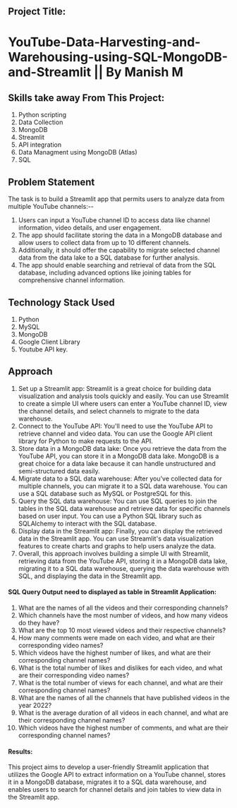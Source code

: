 ## Project Title:
# YouTube-Data-Harvesting-and-Warehousing-using-SQL-MongoDB-and-Streamlit || By Manish M

## Skills take away From This Project:
1) Python scripting
2) Data Collection
3) MongoDB
4) Streamlit
5) API integration
6) Data Managment using MongoDB (Atlas)
7) SQL

## Problem Statement 
The task is to build a Streamlit app that permits users to analyze data from multiple YouTube channels:--
1) Users can input a YouTube channel ID to access data like channel information, video details, and user engagement.
2) The app should facilitate storing the data in a MongoDB database and allow users to collect data from up to 10 different channels.
3) Additionally, it should offer the capability to migrate selected channel data from the data lake to a SQL database for further analysis.
4) The app should enable searching and retrieval of data from the SQL database, including advanced options like joining tables for comprehensive channel information.


## Technology Stack Used
1. Python
2. MySQL
3. MongoDB
4. Google Client Library
5. Youtube API key.

## Approach

1) Set up a Streamlit app: Streamlit is a great choice for building data visualization and analysis tools quickly and easily. You can use Streamlit to create a simple UI where users can enter a YouTube channel ID, view the channel details, and select channels to migrate to the data warehouse.
2) Connect to the YouTube API: You'll need to use the YouTube API to retrieve channel and video data. You can use the Google API client library for Python to make requests to the API.
3) Store data in a MongoDB data lake: Once you retrieve the data from the YouTube API, you can store it in a MongoDB data lake. MongoDB is a great choice for a data lake because it can handle unstructured and semi-structured data easily.
4) Migrate data to a SQL data warehouse: After you've collected data for multiple channels, you can migrate it to a SQL data warehouse. You can use a SQL database such as MySQL or PostgreSQL for this.
5) Query the SQL data warehouse: You can use SQL queries to join the tables in the SQL data warehouse and retrieve data for specific channels based on user input. You can use a Python SQL library such as SQLAlchemy to interact with the SQL database.
6) Display data in the Streamlit app: Finally, you can display the retrieved data in the Streamlit app. You can use Streamlit's data visualization features to create charts and graphs to help users analyze the data.
7) Overall, this approach involves building a simple UI with Streamlit, retrieving data from the YouTube API, storing it in a MongoDB data lake, migrating it to a SQL data warehouse, querying the data warehouse with SQL, and displaying the data in the Streamlit app.



#### SQL Query Output need to displayed as table in Streamlit Application:

1) What are the names of all the videos and their corresponding channels?
2) Which channels have the most number of videos, and how many videos do they have?
3) What are the top 10 most viewed videos and their respective channels?
4) How many comments were made on each video, and what are their corresponding video names?
5) Which videos have the highest number of likes, and what are their corresponding channel names?
6) What is the total number of likes and dislikes for each video, and what are their corresponding video names?
7) What is the total number of views for each channel, and what are their corresponding channel names?
8) What are the names of all the channels that have published videos in the year 2022?
9) What is the average duration of all videos in each channel, and what are their corresponding channel names?
10) Which videos have the highest number of comments, and what are their corresponding channel names?
   
#### Results:

This project aims to develop a user-friendly Streamlit application that utilizes the Google API to extract information on a YouTube channel, stores it in a MongoDB database, migrates it to a SQL data warehouse, and enables users to search for channel details and join tables to view data in the Streamlit app.
